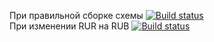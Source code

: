 При правильной сборке схемы [![Build status](https://ci.appveyor.com/api/projects/status/lxt4n289u01jm7pc?svg=true)](https://ci.appveyor.com/project/Maximus301191/apitest-8u7es)                        
При изменении RUR на RUB [![Build status](https://ci.appveyor.com/api/projects/status/w78vyg87d9gqqt1k?svg=true)](https://ci.appveyor.com/project/Maximus301191/apitest-n6i9g)